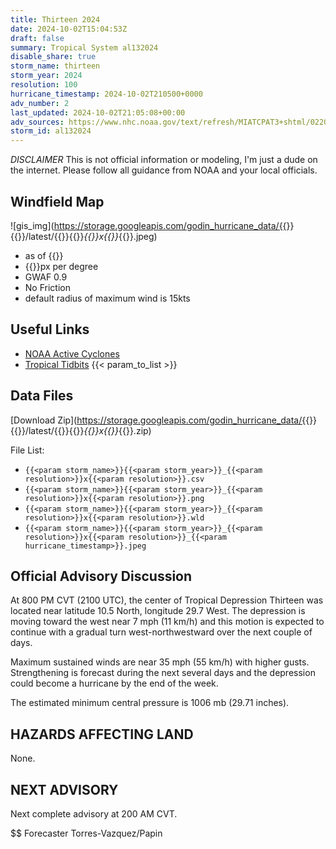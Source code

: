 ```yaml
---
title: Thirteen 2024
date: 2024-10-02T15:04:53Z
draft: false
summary: Tropical System al132024
disable_share: true
storm_name: thirteen
storm_year: 2024
resolution: 100
hurricane_timestamp: 2024-10-02T210500+0000
adv_number: 2
last_updated: 2024-10-02T21:05:08+00:00
adv_sources: https://www.nhc.noaa.gov/text/refresh/MIATCPAT3+shtml/022037.shtml;https://www.nhc.noaa.gov/refresh/graphics_at3+shtml/203941.shtml?cone
storm_id: al132024
---
```

*DISCLAIMER* This is not official information or modeling, I'm just a dude on the internet.  Please follow all guidance from NOAA and your local officials.

## Windfield Map
![gis_img](https://storage.googleapis.com/godin_hurricane_data/{{<param storm_name>}}{{<param storm_year>}}/latest/{{<param storm_name>}}{{<param storm_year>}}_{{<param resolution>}}x{{<param resolution>}}_{{<param hurricane_timestamp>}}.jpeg)

- as of {{<param last_updated>}}
- {{<param resolution>}}px per degree
- GWAF 0.9
- No Friction
- default radius of maximum wind is 15kts

## Useful Links
- [NOAA Active Cyclones](https://www.nhc.noaa.gov/)
- [Tropical Tidbits](https://www.tropicaltidbits.com/storminfo/)
{{< param_to_list >}}

## Data Files
[Download Zip](https://storage.googleapis.com/godin_hurricane_data/{{<param storm_name>}}{{<param storm_year>}}/latest/{{<param storm_name>}}{{<param storm_year>}}_{{<param resolution>}}x{{<param resolution>}}_{{<param hurricane_timestamp>}}.zip)

File List:
- `{{<param storm_name>}}{{<param storm_year>}}_{{<param resolution>}}x{{<param resolution>}}.csv`
- `{{<param storm_name>}}{{<param storm_year>}}_{{<param resolution>}}x{{<param resolution>}}.png`
- `{{<param storm_name>}}{{<param storm_year>}}_{{<param resolution>}}x{{<param resolution>}}.wld`
- `{{<param storm_name>}}{{<param storm_year>}}_{{<param resolution>}}x{{<param resolution>}}_{{<param hurricane_timestamp>}}.jpeg`


## Official Advisory Discussion
At 800 PM CVT (2100 UTC), the center of Tropical Depression Thirteen 
was located near latitude 10.5 North, longitude 29.7 West. The 
depression is moving toward the west near 7 mph (11 km/h) and this 
motion is expected to continue with a gradual turn 
west-northwestward over the next couple of days. 

Maximum sustained winds are near 35 mph (55 km/h) with higher gusts.
Strengthening is forecast during the next several days and the 
depression could become a hurricane by the end of the week.
 
The estimated minimum central pressure is 1006 mb (29.71 inches).
 
 
HAZARDS AFFECTING LAND
----------------------
None.
 
 
NEXT ADVISORY
-------------
Next complete advisory at 200 AM CVT.
 
$$
Forecaster Torres-Vazquez/Papin